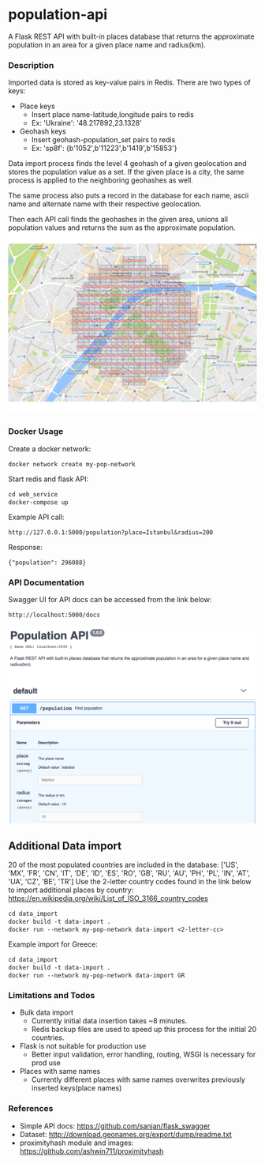 # population-api

A Flask REST API with built-in places database that returns the approximate population in an area for a given place name and radius(km).

### Description
Imported data is stored as key-value pairs in Redis.
There are two types of keys:
- Place keys
     - Insert place name-latitude,longitude pairs to redis
     - Ex: 'Ukraine': '48.217892,23.1328'
- Geohash keys
     - Insert geohash-population_set pairs to redis
     - Ex: 'sp8f': {b'1052',b'11223',b'1419',b'15853'}

Data import process finds the level 4 geohash of a given geolocation and stores the population value as a set.
If the given place is a city, the same process is applied to the neighboring geohashes as well. 

The same process also puts a record in the database for each name, ascii name and alternate name with their respective geolocation.

Then each API call finds the geohashes in the given area, unions all population values and returns the sum as the approximate population.
![Image](/images/geohash1.png?raw=true)

### Docker Usage

Create a docker network:
~~~
docker network create my-pop-network
~~~

Start redis and flask API:
~~~
cd web_service
docker-compose up
~~~

Example API call:
~~~
http://127.0.0.1:5000/population?place=Istanbul&radius=200
~~~
Response:
~~~
{"population": 296088}
~~~

### API Documentation

Swagger UI for API docs can be accessed from the link below:

~~~
http://localhost:5000/docs
~~~

![Image](/images/docs.png?raw=true)


## Additional Data import
20 of the most populated countries are included in the database:
['US', 'MX', 'FR', 'CN', 'IT', 'DE', 'ID', 'ES', 'RO', 'GB', 'RU', 'AU', 'PH', 'PL', 'IN', 'AT', 'UA', 'CZ', 'BE', 'TR']
Use the 2-letter country codes found in the link below to import additional places by country:
https://en.wikipedia.org/wiki/List_of_ISO_3166_country_codes
~~~
cd data_import
docker build -t data-import .
docker run --network my-pop-network data-import <2-letter-cc>
~~~

Example import for Greece:
~~~
cd data_import
docker build -t data-import .
docker run --network my-pop-network data-import GR
~~~

### Limitations and Todos

 - Bulk data import
     - Currently initial data insertion takes ~8 minutes.
      - Redis backup files are used to speed up this process for the initial 20 countries.
 - Flask is not suitable for production use
      - Better input validation, error handling, routing, WSGI is necessary for prod use
 - Places with same names
      - Currently different places with same names overwrites previously inserted keys(place names)

### References
- Simple API docs: https://github.com/sanjan/flask_swagger
- Dataset: http://download.geonames.org/export/dump/readme.txt
- proximityhash module and images: https://github.com/ashwin711/proximityhash
